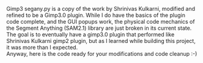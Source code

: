 Gimp3 segany.py is a copy of the work by Shrinivas Kulkarni, modified and refined to be a Gimp3.0 plugin.  While I do have the basics of the plugin code complete, and the GUI popups work, the physical code mechanics of the Segment Anything (SAM2.1) library are just broken in its current state.  
The goal is to eventually have a gimp3.0 plugin that performed like Shrinivas Kulkarni gimp2 plugin, but as I learned while building this project, it was more than I expected.   
Anyway, here is the code ready for your modifications and code cleanup :-)

